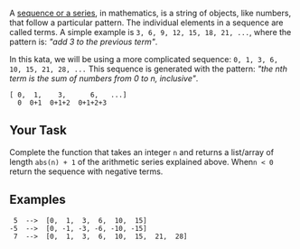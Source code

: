 A [sequence or a series](http://world.mathigon.org/Sequences), in mathematics, is a string of objects, like numbers, that follow a particular pattern. The individual elements in a sequence are called terms. A simple example is `3, 6, 9, 12, 15, 18, 21, ...`, where the pattern is: _"add 3 to the previous term"_.

In this kata, we will be using a more complicated sequence:   `0, 1, 3, 6, 10, 15, 21, 28, ...`
This sequence is generated with the pattern: _"the nth term is the sum of numbers from 0 to n, inclusive"_.

```
[ 0,  1,    3,      6,   ...]
  0  0+1  0+1+2  0+1+2+3
```

## Your Task

Complete the function that takes an integer `n` and returns a list/array of length `abs(n) + 1` of the arithmetic series explained above. When`n < 0` return the sequence with negative terms.

## Examples 

```
 5  -->  [0,  1,  3,  6,  10,  15]
-5  -->  [0, -1, -3, -6, -10, -15]
 7  -->  [0,  1,  3,  6,  10,  15,  21,  28]
```